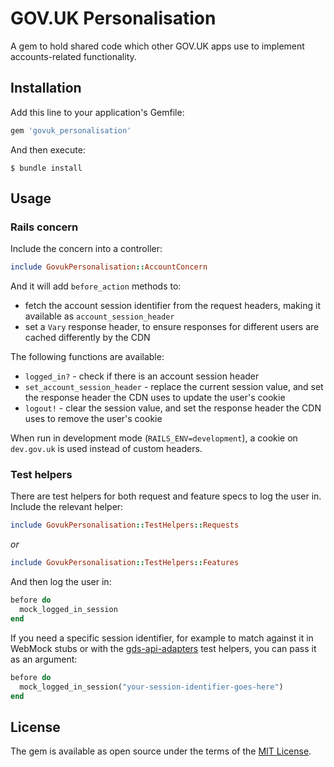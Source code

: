 # GOV.UK Personalisation

A gem to hold shared code which other GOV.UK apps use to implement
accounts-related functionality.

## Installation

Add this line to your application's Gemfile:

```ruby
gem 'govuk_personalisation'
```

And then execute:

```
$ bundle install
```

## Usage

### Rails concern

Include the concern into a controller:

```ruby
include GovukPersonalisation::AccountConcern
```

And it will add `before_action` methods to:

- fetch the account session identifier from the request headers, making it available as `account_session_header`
- set a `Vary` response header, to ensure responses for different users are cached differently by the CDN

The following functions are available:

- `logged_in?` - check if there is an account session header
- `set_account_session_header` - replace the current session value, and set the response header the CDN uses to update the user's cookie
- `logout!` - clear the session value, and set the response header the CDN uses to remove the user's cookie

When run in development mode (`RAILS_ENV=development`), a cookie on
`dev.gov.uk` is used instead of custom headers.

### Test helpers

There are test helpers for both request and feature specs to log the
user in.  Include the relevant helper:

```ruby
include GovukPersonalisation::TestHelpers::Requests
```

*or*

```ruby
include GovukPersonalisation::TestHelpers::Features
```

And then log the user in:

```ruby
before do
  mock_logged_in_session
end
```

If you need a specific session identifier, for example to match
against it in WebMock stubs or with the [gds-api-adapters][] test
helpers, you can pass it as an argument:

```ruby
before do
  mock_logged_in_session("your-session-identifier-goes-here")
end
```

[gds-api-adapters]: https://github.com/alphagov/gds-api-adapters

## License

The gem is available as open source under the terms of the [MIT License](LICENCE).
